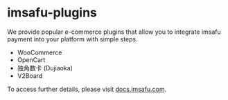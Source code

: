 # imsafu-plugins

We provide popular e-commerce plugins that allow you to integrate imsafu payment into your platform with simple steps.

- WooCommerce
- OpenCart
- 独角数卡 (Dujiaoka)
- V2Board

To access further details, please visit [docs.imsafu.com](https://docs.imsafu.com/).
